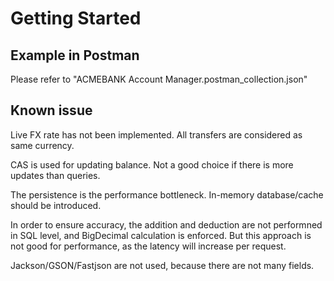 # Getting Started

## Example in Postman

Please refer to "ACMEBANK Account Manager.postman_collection.json"

## Known issue

Live FX rate has not been implemented. All transfers are considered as same currency.

CAS is used for updating balance. Not a good choice if there is more updates than queries.

The persistence is the performance bottleneck. In-memory database/cache should be introduced.

In order to ensure accuracy, the addition and deduction are not performned in SQL level, and BigDecimal calculation is enforced. But this approach is not good for performance, as the latency will increase per request.

Jackson/GSON/Fastjson are not used, because there are not many fields.
